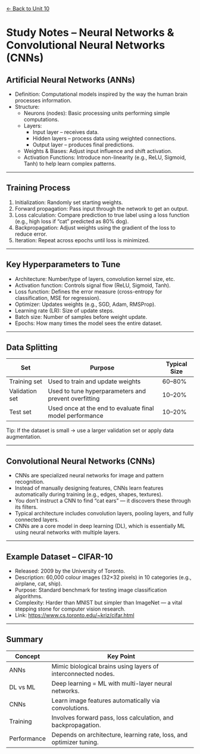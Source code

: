 [← Back to Unit 10](./)

# Study Notes – Neural Networks & Convolutional Neural Networks (CNNs)

## Artificial Neural Networks (ANNs)
- Definition: Computational models inspired by the way the human brain processes information.  
- Structure:  
  - Neurons (nodes): Basic processing units performing simple computations.  
  - Layers:  
    - Input layer – receives data.  
    - Hidden layers – process data using weighted connections.  
    - Output layer – produces final predictions.  
  - Weights & Biases: Adjust input influence and shift activation.  
  - Activation Functions: Introduce non-linearity (e.g., ReLU, Sigmoid, Tanh) to help learn complex patterns.  

---

## Training Process
1. Initialization: Randomly set starting weights.  
2. Forward propagation: Pass input through the network to get an output.  
3. Loss calculation: Compare prediction to true label using a loss function (e.g., high loss if “cat” predicted as 80% dog).  
4. Backpropagation: Adjust weights using the gradient of the loss to reduce error.  
5. Iteration: Repeat across epochs until loss is minimized.  

---

## Key Hyperparameters to Tune
- Architecture: Number/type of layers, convolution kernel size, etc.  
- Activation function: Controls signal flow (ReLU, Sigmoid, Tanh).  
- Loss function: Defines the error measure (cross-entropy for classification, MSE for regression).  
- Optimizer: Updates weights (e.g., SGD, Adam, RMSProp).  
- Learning rate (LR): Size of update steps.  
- Batch size: Number of samples before weight update.  
- Epochs: How many times the model sees the entire dataset.  

---

## Data Splitting
| Set | Purpose | Typical Size |
|------|----------|--------------|
| Training set | Used to train and update weights | 60–80% |
| Validation set | Used to tune hyperparameters and prevent overfitting | 10–20% |
| Test set | Used once at the end to evaluate final model performance | 10–20% |

Tip: If the dataset is small → use a larger validation set or apply data augmentation.  

---

## Convolutional Neural Networks (CNNs)
- CNNs are specialized neural networks for image and pattern recognition.  
- Instead of manually designing features, CNNs learn features automatically during training (e.g., edges, shapes, textures).  
- You don’t instruct a CNN to find “cat ears” — it discovers these through its filters.  
- Typical architecture includes convolution layers, pooling layers, and fully connected layers.  
- CNNs are a core model in deep learning (DL), which is essentially ML using neural networks with multiple layers.

---

## Example Dataset – CIFAR-10
- Released: 2009 by the University of Toronto.  
- Description: 60,000 colour images (32×32 pixels) in 10 categories (e.g., airplane, cat, ship).  
- Purpose: Standard benchmark for testing image classification algorithms.  
- Complexity: Harder than MNIST but simpler than ImageNet — a vital stepping stone for computer vision research.  
- Link: https://www.cs.toronto.edu/~kriz/cifar.html

---

## Summary
| Concept | Key Point |
|----------|------------|
| ANNs | Mimic biological brains using layers of interconnected nodes. |
| DL vs ML | Deep learning = ML with multi-layer neural networks. |
| CNNs | Learn image features automatically via convolutions. |
| Training | Involves forward pass, loss calculation, and backpropagation. |
| Performance | Depends on architecture, learning rate, loss, and optimizer tuning. |
